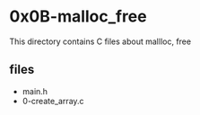 # 0x0B-malloc_free

This directory contains C files about mallloc, free
## files

* main.h
* 0-create_array.c
